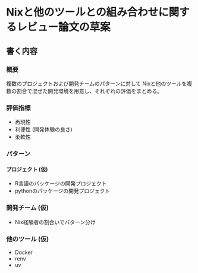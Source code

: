 # Nixと他のツールとの組み合わせに関するレビュー論文の草案

## 書く内容

### 概要

複数のプロジェクトおよび開発チームのパターンに対して
Nixと他のツールを複数の割合で混ぜた開発環境を用意し、それぞれの評価をまとめる。

### 評価指標

- 再現性
- 利便性 (開発体験の良さ)
- 柔軟性

### パターン

#### プロジェクト (仮)

- R言語のパッケージの開発プロジェクト
- pythonのパッケージの開発プロジェクト

### 開発チーム (仮)

- Nix経験者の割合いでパターン分け

### 他のツール (仮)

- Docker
- renv
- uv

